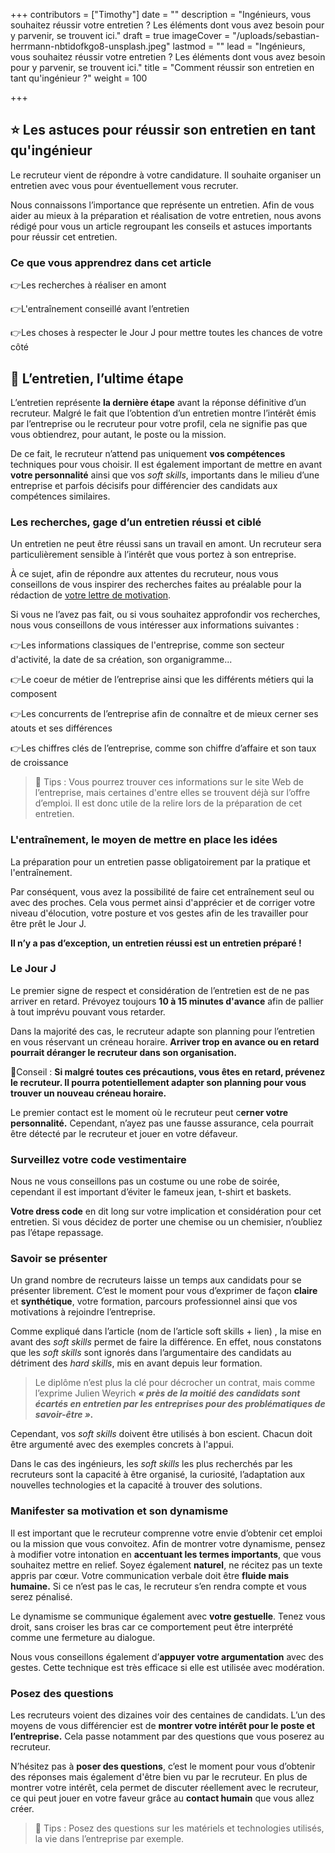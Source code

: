 +++
contributors = ["Timothy"]
date = ""
description = "Ingénieurs, vous souhaitez réussir votre entretien ? Les éléments dont vous avez besoin pour y parvenir, se trouvent ici."
draft = true
imageCover = "/uploads/sebastian-herrmann-nbtidofkgo8-unsplash.jpeg"
lastmod = ""
lead = "Ingénieurs, vous souhaitez réussir votre entretien ? Les éléments dont vous avez besoin pour y parvenir, se trouvent ici."
title = "Comment réussir son entretien en tant qu'ingénieur ?"
weight = 100

+++
## ⭐️ Les astuces pour réussir son entretien en tant qu'ingénieur

Le recruteur vient de répondre à votre candidature. Il souhaite organiser un entretien avec vous pour éventuellement vous recruter.

Nous connaissons l’importance que représente un entretien. Afin de vous aider au mieux à la préparation et réalisation de votre entretien, nous avons rédigé pour vous un article regroupant les conseils et astuces importants pour réussir cet entretien.

### Ce que vous apprendrez dans cet article

👉Les recherches à réaliser en amont

👉L'entraînement conseillé avant l’entretien

👉Les choses à respecter le Jour J pour mettre toutes les chances de votre côté

## 🤝 L’entretien, l’ultime étape

L’entretien représente **la dernière étape** avant la réponse définitive d’un recruteur. Malgré le fait que l’obtention d’un entretien montre l’intérêt émis par l’entreprise ou le recruteur pour votre profil, cela ne signifie pas que vous obtiendrez, pour autant, le poste ou la mission.

De ce fait, le recruteur n’attend pas uniquement **vos compétences** techniques pour vous choisir. Il est également important de mettre en avant **votre personnalité** ainsi que vos _soft skills_, importants dans le milieu d’une entreprise et parfois décisifs pour différencier des candidats aux compétences similaires.

### Les recherches, gage d’un entretien réussi et ciblé

Un entretien ne peut être réussi sans un travail en amont. Un recruteur sera particulièrement sensible à l’intérêt que vous portez à son entreprise.

À ce sujet, afin de répondre aux attentes du recruteur, nous vous conseillons de vous inspirer des recherches faites au préalable pour la rédaction de [votre lettre de motivation]().

Si vous ne l’avez pas fait, ou si vous souhaitez approfondir vos recherches, nous vous conseillons de vous intéresser aux informations suivantes :

👉Les informations classiques de l'entreprise, comme son secteur d'activité, la date de sa création, son organigramme...

👉Le coeur de métier de l’entreprise ainsi que les différents métiers qui la    composent

👉Les concurrents de l’entreprise afin de connaître et de mieux cerner ses atouts et ses différences

👉Les chiffres clés de l’entreprise, comme son chiffre d’affaire et son taux de croissance

> 🚀 Tips : Vous pourrez trouver ces informations sur le site Web de l’entreprise, mais certaines d'entre elles se trouvent déjà sur l’offre d’emploi. Il est donc utile de la relire lors de la préparation de cet entretien.

### L'entraînement, le moyen de mettre en place les idées

La préparation pour un entretien passe obligatoirement par la pratique et l'entraînement. 

Par conséquent, vous avez la possibilité de faire cet entraînement seul ou avec des proches. Cela vous permet ainsi d'apprécier et de corriger votre niveau d'élocution, votre posture et vos gestes afin de les travailler pour être prêt le Jour J.

**Il n’y a pas d’exception, un entretien réussi est un entretien préparé !**

### Le Jour J

Le premier signe de respect et considération de l’entretien est de ne pas arriver en retard. Prévoyez toujours **10 à 15 minutes d'avance** afin de pallier à  tout imprévu pouvant vous retarder.

Dans la majorité des cas, le recruteur adapte son planning pour l’entretien en vous réservant un créneau horaire. **Arriver trop en avance ou en retard pourrait déranger le recruteur dans son organisation.**

🧐Conseil : **Si malgré toutes ces précautions, vous êtes en retard, prévenez le recruteur. Il pourra potentiellement adapter son planning pour vous trouver un nouveau créneau horaire.**

Le premier contact est le moment où le recruteur peut c**erner votre personnalité.** Cependant, n’ayez pas une fausse assurance, cela pourrait être détecté par le recruteur et jouer en votre défaveur.

### Surveillez votre code vestimentaire

Nous ne vous conseillons pas un costume ou une robe de soirée, cependant il est important d’éviter le fameux jean, t-shirt et baskets.

**Votre dress code** en dit long sur votre implication et considération pour cet entretien. Si vous décidez de porter une chemise ou un chemisier, n’oubliez pas l’étape repassage.

### Savoir se présenter

Un grand nombre de recruteurs laisse un temps aux candidats pour se présenter librement. C’est le moment pour vous d’exprimer de façon **claire** et **synthétique**, votre formation, parcours professionnel ainsi que vos motivations à rejoindre l’entreprise.

Comme expliqué dans l’article (nom de l’article soft skills + lien) , la mise en avant des _soft skills_ permet de faire la différence. En effet, nous constatons que les _soft skills_ sont ignorés dans l’argumentaire des candidats au détriment des _hard skills_, mis en avant depuis leur formation.

> Le diplôme n’est plus la clé pour décrocher un contrat, mais comme l’exprime Julien Weyrich **_« près de la moitié des candidats sont écartés en entretien par les entreprises pour des problématiques de savoir-être »._**

Cependant, vos _soft skills_ doivent être utilisés à bon escient. Chacun doit être argumenté avec des exemples concrets à l'appui.

Dans le cas des ingénieurs, les _soft skills_ les plus recherchés par les recruteurs sont la capacité à être organisé, la curiosité, l’adaptation aux nouvelles technologies et la capacité à trouver des solutions.

### Manifester sa motivation et son dynamisme

Il est important que le recruteur comprenne votre envie d’obtenir cet emploi ou la mission que vous convoitez. Afin de montrer votre dynamisme, pensez à modifier votre intonation en **accentuant les termes importants**, que vous souhaitez mettre en relief. Soyez également **naturel**, ne récitez pas un texte appris par cœur. Votre communication verbale doit être **fluide mais humaine.** Si ce n’est pas le cas, le recruteur s’en rendra compte et vous serez pénalisé.

Le dynamisme se communique également avec **votre gestuelle**. Tenez vous droit, sans croiser les bras car ce comportement peut être interprété comme une fermeture au dialogue.

Nous vous conseillons également d’**appuyer votre argumentation** avec des gestes. Cette technique est très efficace si elle est utilisée avec modération.

### Posez des questions

Les recruteurs voient des dizaines voir des centaines de candidats. L’un des moyens de vous différencier est de **montrer votre intérêt pour le poste et l’entreprise.** Cela passe notamment par des questions que vous poserez au recruteur.

N’hésitez pas à **poser des questions**, c’est le moment pour vous d’obtenir des réponses mais également d'être bien vu par le recruteur. En plus de montrer votre intérêt, cela permet de discuter réellement avec le recruteur, ce qui peut jouer en votre faveur grâce au **contact humain** que vous allez créer.

> 🚀 Tips : Posez des questions sur les matériels et technologies utilisés, la vie dans l’entreprise par exemple.